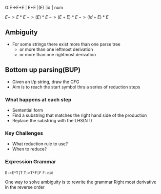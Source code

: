 G:E->E+E | E*E |(E) |id | num

$E->E*E$
$->(E)*E$
$->(E+E)*E$
$->(id+E)*E$

## Ambiguity
- For some strings there exist more than one parse tree 
	- or more than one leftmost derivation 
	- or more than one rightmost derivation
## Bottom up parsing(BUP)
- Given an i/p string, draw the CFG
- Aim is to reach the start symbol thru a series of reduction steps
### What happens at each step
- Sentential form 
- Find a substring that matches the right hand side of the production
- Replace the substring with the LHS(NT)

### Key Challenges
- What reduction rule to use?
- When to reduce?

### Expression Grammar
`E->E*T|T`
`T->T*F|F`
`F->id`

One way to solve ambiguity is to rewrite the grammar
Right most derivative in the reverse order